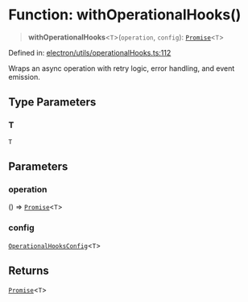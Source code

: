 # Function: withOperationalHooks()

> **withOperationalHooks**\<`T`\>(`operation`, `config`): [`Promise`](https://developer.mozilla.org/docs/Web/JavaScript/Reference/Global_Objects/Promise)\<`T`\>

Defined in: [electron/utils/operationalHooks.ts:112](https://github.com/Nick2bad4u/Uptime-Watcher/blob/8a1973382d5fe14c52996ecda381894eb7ecd4a6/electron/utils/operationalHooks.ts#L112)

Wraps an async operation with retry logic, error handling, and event emission.

## Type Parameters

### T

`T`

## Parameters

### operation

() => [`Promise`](https://developer.mozilla.org/docs/Web/JavaScript/Reference/Global_Objects/Promise)\<`T`\>

### config

[`OperationalHooksConfig`](../interfaces/OperationalHooksConfig.md)\<`T`\>

## Returns

[`Promise`](https://developer.mozilla.org/docs/Web/JavaScript/Reference/Global_Objects/Promise)\<`T`\>
